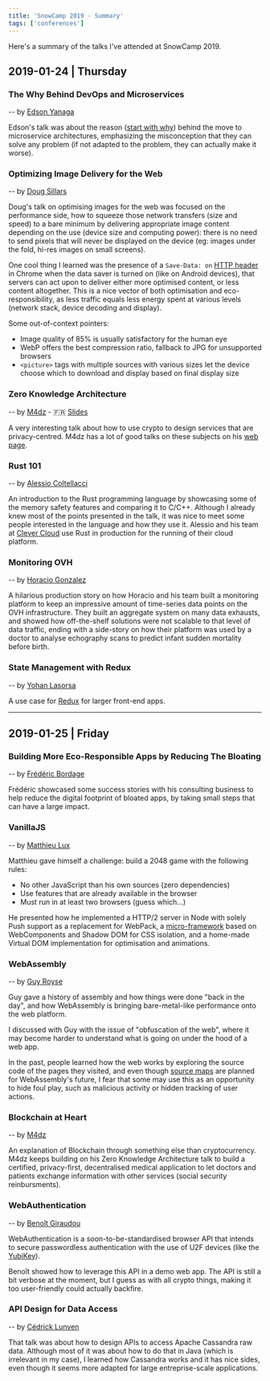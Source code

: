 ```yaml
---
title: 'SnowCamp 2019 - Summary'
tags: ['conferences']
---
```


Here's a summary of the talks I've attended at SnowCamp 2019.

## 2019-01-24 | Thursday

### The Why Behind DevOps and Microservices

-- by [Edson Yanaga](https://github.com/yanaga)

Edson's talk was about the reason ([start with why](https://startwithwhy.com/))
behind the move to microservice architectures, emphasizing the misconception
that they can solve any problem (if not adapted to the problem, they can
actually make it worse).

### Optimizing Image Delivery for the Web

-- by [Doug Sillars](https://dougsillars.com)

Doug's talk on optimising images for the web was focused on the performance
side, how to squeeze those network transfers (size and speed) to a bare minimum
by delivering appropriate image content depending on the use (device size and
computing power): there is no need to send pixels that will never be displayed
on the device (eg: images under the fold, hi-res images on small screens).

One cool thing I learned was the presence of a `Save-Data: on`
[HTTP header](https://www.ctrl.blog/entry/http-save-data)
in Chrome when the data saver is turned on (like on Android devices),
that servers can act upon to deliver either more optimised content, or less
content altogether. This is a nice vector of both optimisation and
eco-responsibility, as less traffic equals less energy spent at various levels
(network stack, device decoding and display).

Some out-of-context pointers:

- Image quality of 85% is usually satisfactory for the human eye
- WebP offers the best compression ratio, fallback to JPG for unsupported
  browsers
- `<picture>` tags with multiple sources with various sizes let the device
  choose which to download and display based on final display size

### Zero Knowledge Architecture

-- by [M4dz](https://m4dz.net) -
🇫🇷 [Slides](https://preview.talks.m4dz.net/zka/fr/?wide=true#/)

A very interesting talk about how to use crypto to design services that
are privacy-centred. M4dz has a lot of good talks on these subjects on his
[web page](https://talks.m4dz.net/).

### Rust 101

-- by [Alessio Coltellacci](https://github.com/NotBad4U)

An introduction to the Rust programming language by showcasing some of the
memory safety features and comparing it to C/C++. Although I already knew
most of the points presented in the talk, it was nice to meet some people
interested in the language and how they use it. Alessio and his team at
[Clever Cloud](https://clever-cloud.com) use Rust in production for the
running of their cloud platform.

### Monitoring OVH

-- by [Horacio Gonzalez](https://github.com/lostinbrittany)

A hilarious production story on how Horacio and his team built a monitoring
platform to keep an impressive amount of time-series data points on the OVH
infrastructure. They built an aggregate system on many data exhausts, and
showed how off-the-shelf solutions were not scalable to that level of data
traffic, ending with a side-story on how their platform was used by a doctor
to analyse echography scans to predict infant sudden mortality before birth.

### State Management with Redux

-- by [Yohan Lasorsa](https://github.com/sinedied)

A use case for [Redux](https://redux.js.org/) for larger front-end apps.

---

## 2019-01-25 | Friday

### Building More Eco-Responsible Apps by Reducing The Bloating

-- by [Frédéric Bordage](https://greenit.fr)

Frédéric showcased some success stories with his consulting business to help
reduce the digital footprint of bloated apps, by taking small steps that can
have a large impact.

### VanillaJS

-- by [Matthieu Lux](https://github.com/swiip)

Matthieu gave himself a challenge: build a 2048 game with the following rules:

- No other JavaScript than his own sources (zero dependencies)
- Use features that are already available in the browser
- Must run in at least two browsers (guess which...)

He presented how he implemented a HTTP/2 server in Node with solely Push
support as a replacement for WebPack, a
[micro-framework](https://github.com/Swiip/compo) based on WebComponents and
Shadow DOM for CSS isolation, and a home-made Virtual DOM implementation for
optimisation and animations.

### WebAssembly

-- by [Guy Royse](https://github.com/guyroyse)

Guy gave a history of assembly and how things were done "back in the day",
and how WebAssembly is bringing bare-metal-like performance onto the web
platform.

I discussed with Guy with the issue of "obfuscation of the web", where it
may become harder to understand what is going on under the hood of a web app.

In the past, people learned how the web works by exploring the source code of
the pages they visited, and even though [source maps](https://webassembly.org/docs/future-features/#source-maps-integration) are planned for WebAssembly's future, I fear that some may use this as an
opportunity to hide foul play, such as malicious activity or hidden tracking
of user actions.

### Blockchain at Heart

-- by [M4dz](https://m4dz.net)

An explanation of Blockchain through something else than cryptocurrency.
M4dz keeps building on his Zero Knowledge Architecture talk to build a
certified, privacy-first, decentralised medical application to let doctors
and patients exchange information with other services (social security
reinbursments).

### WebAuthentication

-- by [Benoît Giraudou](https://github.com/joow)

WebAuthentication is a soon-to-be-standardised browser API that intends to
secure passwordless authentication with the use of U2F devices (like the
[YubiKey](https://www.yubico.com/)).

Benoît showed how to leverage this API in a demo web app. The API is still
a bit verbose at the moment, but I guess as with all crypto things, making
it too user-friendly could actually backfire.

### API Design for Data Access

-- by [Cédrick Lunven](https://twitter.com/clunven)

That talk was about how to design APIs to access Apache Cassandra raw data.
Although most of it was about how to do that in Java (which is irrelevant
in my case), I learned how Cassandra works and it has nice sides, even
though it seems more adapted for large entreprise-scale applications.
